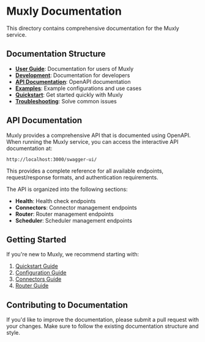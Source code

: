 # Muxly Documentation

This directory contains comprehensive documentation for the Muxly service.

## Documentation Structure

- **[User Guide](user-guide/)**: Documentation for users of Muxly
- **[Development](development/)**: Documentation for developers
- **[API Documentation](#api-documentation)**: OpenAPI documentation
- **[Examples](examples/)**: Example configurations and use cases
- **[Quickstart](quickstart/)**: Get started quickly with Muxly
- **[Troubleshooting](troubleshooting/)**: Solve common issues

## API Documentation

Muxly provides a comprehensive API that is documented using OpenAPI. When running the Muxly service, you can access the interactive API documentation at:

```
http://localhost:3000/swagger-ui/
```

This provides a complete reference for all available endpoints, request/response formats, and authentication requirements.

The API is organized into the following sections:

- **Health**: Health check endpoints
- **Connectors**: Connector management endpoints
- **Router**: Router management endpoints
- **Scheduler**: Scheduler management endpoints

## Getting Started

If you're new to Muxly, we recommend starting with:

1. [Quickstart Guide](quickstart/README.md)
2. [Configuration Guide](user-guide/configuration.md)
3. [Connectors Guide](user-guide/connectors.md)
4. [Router Guide](user-guide/router.md)

## Contributing to Documentation

If you'd like to improve the documentation, please submit a pull request with your changes. Make sure to follow the existing documentation structure and style. 